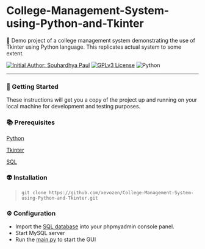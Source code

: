 # College-Management-System-using-Python-and-Tkinter
:pushpin: Demo project of a college management system demonstrating the use of Tkinter using Python language. This replicates actual system to some extent.

[![Initial Author: Souhardhya Paul](https://img.shields.io/badge/Initial%20Author-Souhardhya%20Paul-red)](https://github.com/xevozen) [![GPLv3 License](https://img.shields.io/badge/license-GPLv3-green)](https://choosealicense.com/licenses/gpl-3.0/) ![Python](https://img.shields.io/badge/Python-blue) 


------------- 
  
### :rocket: Getting Started
These instructions will get you a copy of the project up and running on your local machine for development and testing purposes.

### :books: Prerequisites
[Python](https://en.wikipedia.org/wiki/Python)

[Tkinter](https://en.wikipedia.org/wiki/Tkinter)

[SQL](https://en.wikipedia.org/wiki/SQL)

### :alien: Installation
> ```git clone https://github.com/xevozen/College-Management-System-using-Python-and-Tkinter.git```

### :gear: Configuration
* Import the [SQL database](database/nsec_db.sql) into your phpmyadmin console panel.
* Start MySQL server
* Run the [main.py](main.exe) to start the GUI


